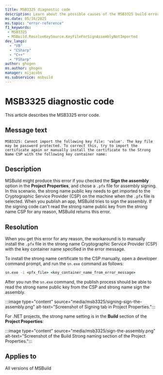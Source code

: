 ```yaml
---
title: MSB3325 diagnostic code
description: Learn about the possible causes of the MSB3325 build error and get troubleshooting tips.
ms.date: 05/16/2025
ms.topic: "error-reference"
f1_keywords:
 - MSB3325
 - MSBuild.ResolveKeySource.KeyFileForSignAssemblyNotImported
dev_langs:
  - "VB"
  - "CSharp"
  - "C++"
  - "FSharp"
author: ghogen
ms.author: ghogen
manager: mijacobs
ms.subservice: msbuild
---
```

# MSB3325 diagnostic code

<!-- :::ErrorDefinitionDescription::: -->
<!-- :::editable-content name="introDescription"::: -->
This article describes the MSB3325 error code.
<!-- :::editable-content-end::: -->

## Message text

<!-- :::editable-content name="messageText"::: -->
`MSB3325: Cannot import the following key file: 'value'. The key file may be password protected. To correct this, try to import the certificate again or manually install the certificate to the Strong Name CSP with the following key container name:`
<!-- :::editable-content-end::: -->
<!-- MSB3325: Cannot import the following key file: {0}. The key file may be password protected. To correct this, try to import the certificate again or manually install the certificate to the Strong Name CSP with the following key container name: {1} -->

<!-- :::editable-content name="postOutputDescription"::: -->
## Description

MSBuild might produce this error if you checked the **Sign the assembly** option in the **Project Properties**, and chose a `.pfx` file for assembly signing. In this scenario, the strong name public key needs to get imported to the Cryptographic Service Provider (CSP) on the machine when the `.pfx` file is selected. When you publish an app, MSBuild tries to sign the assembly. If the signing code can't read the strong name public key from the strong name CSP for any reason, MSBuild returns this error.

## Resolution

When you get this error for any reason, the workaround is to manually install the `.pfx` file in the strong name Cryptographic Service Provider (CSP) with the key container name specified in the error message.

To install the strong name certificate to the CSP manually, open a developer command prompt, and run the `sn.exe` command as follows:

```cmd
sn.exe -i <pfx_file> <key_container_name_from_error_message>
```

After you run the `sn.exe` command, the publish process should be able to read the strong name public key from the CSP and strong name sign the assembly.

:::image type="content" source="media/msb3325/signing-sign-the-assembly.png" alt-text="Screenshot of Signing tab in Project Properties.":::

For .NET projects, the strong name setting is in the **Build** section of the **Project Properties**:

:::image type="content" source="media/msb3325/sign-the-assembly.png" alt-text="Screenshot of the Build Strong naming section of the Project Properties.":::
<!-- :::editable-content-end::: -->
<!-- :::ErrorDefinitionDescription-end::: -->

## Applies to

All versions of MSBuild
